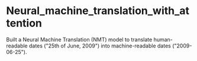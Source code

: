 # Neural_machine_translation_with_attention
Built a Neural Machine Translation (NMT) model to translate human-readable dates ("25th of June, 2009") into machine-readable dates ("2009-06-25").
